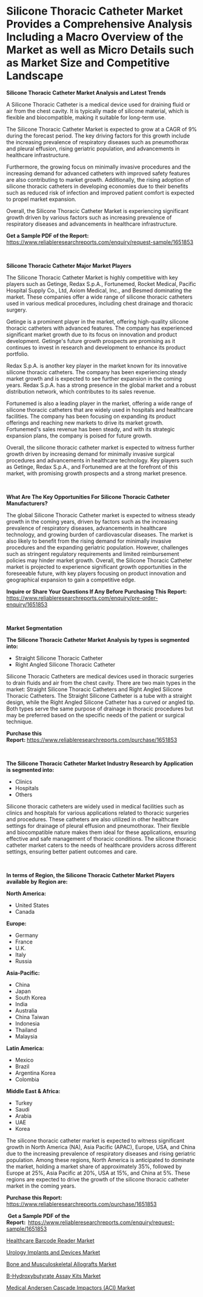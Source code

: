 <p><h1>Silicone Thoracic Catheter Market Provides a Comprehensive Analysis Including a Macro Overview of the Market as well as Micro Details such as Market Size and Competitive Landscape</h1></p><p><strong>Silicone Thoracic Catheter Market Analysis and Latest Trends</strong></p>
<p><p>A Silicone Thoracic Catheter is a medical device used for draining fluid or air from the chest cavity. It is typically made of silicone material, which is flexible and biocompatible, making it suitable for long-term use.</p><p>The Silicone Thoracic Catheter Market is expected to grow at a CAGR of 9% during the forecast period. The key driving factors for this growth include the increasing prevalence of respiratory diseases such as pneumothorax and pleural effusion, rising geriatric population, and advancements in healthcare infrastructure.</p><p>Furthermore, the growing focus on minimally invasive procedures and the increasing demand for advanced catheters with improved safety features are also contributing to market growth. Additionally, the rising adoption of silicone thoracic catheters in developing economies due to their benefits such as reduced risk of infection and improved patient comfort is expected to propel market expansion.</p><p>Overall, the Silicone Thoracic Catheter Market is experiencing significant growth driven by various factors such as increasing prevalence of respiratory diseases and advancements in healthcare infrastructure.</p></p>
<p><strong>Get a Sample PDF of the Report:&nbsp;</strong> <a href="https://www.reliableresearchreports.com/enquiry/request-sample/1651853">https://www.reliableresearchreports.com/enquiry/request-sample/1651853</a></p>
<p>&nbsp;</p>
<p><strong>Silicone Thoracic Catheter Major Market Players</strong></p>
<p><p>The Silicone Thoracic Catheter Market is highly competitive with key players such as Getinge, Redax S.p.A., Fortunemed, Rocket Medical, Pacific Hospital Supply Co., Ltd, Axiom Medical, Inc., and Besmed dominating the market. These companies offer a wide range of silicone thoracic catheters used in various medical procedures, including chest drainage and thoracic surgery.</p><p>Getinge is a prominent player in the market, offering high-quality silicone thoracic catheters with advanced features. The company has experienced significant market growth due to its focus on innovation and product development. Getinge's future growth prospects are promising as it continues to invest in research and development to enhance its product portfolio.</p><p>Redax S.p.A. is another key player in the market known for its innovative silicone thoracic catheters. The company has been experiencing steady market growth and is expected to see further expansion in the coming years. Redax S.p.A. has a strong presence in the global market and a robust distribution network, which contributes to its sales revenue.</p><p>Fortunemed is also a leading player in the market, offering a wide range of silicone thoracic catheters that are widely used in hospitals and healthcare facilities. The company has been focusing on expanding its product offerings and reaching new markets to drive its market growth. Fortunemed's sales revenue has been steady, and with its strategic expansion plans, the company is poised for future growth.</p><p>Overall, the silicone thoracic catheter market is expected to witness further growth driven by increasing demand for minimally invasive surgical procedures and advancements in healthcare technology. Key players such as Getinge, Redax S.p.A., and Fortunemed are at the forefront of this market, with promising growth prospects and a strong market presence.</p></p>
<p>&nbsp;</p>
<p><strong>What Are The Key Opportunities For Silicone Thoracic Catheter Manufacturers?</strong></p>
<p><p>The global Silicone Thoracic Catheter market is expected to witness steady growth in the coming years, driven by factors such as the increasing prevalence of respiratory diseases, advancements in healthcare technology, and growing burden of cardiovascular diseases. The market is also likely to benefit from the rising demand for minimally invasive procedures and the expanding geriatric population. However, challenges such as stringent regulatory requirements and limited reimbursement policies may hinder market growth. Overall, the Silicone Thoracic Catheter market is projected to experience significant growth opportunities in the foreseeable future, with key players focusing on product innovation and geographical expansion to gain a competitive edge.</p></p>
<p><strong>Inquire or Share Your Questions If Any Before Purchasing This Report:</strong> <a href="https://www.reliableresearchreports.com/enquiry/pre-order-enquiry/1651853">https://www.reliableresearchreports.com/enquiry/pre-order-enquiry/1651853</a></p>
<p>&nbsp;</p>
<p><strong>Market Segmentation</strong></p>
<p><strong>The Silicone Thoracic Catheter Market Analysis by types is segmented into:</strong></p>
<p><ul><li>Straight Silicone Thoracic Catheter</li><li>Right Angled Silicone Thoracic Catheter</li></ul></p>
<p><p>Silicone Thoracic Catheters are medical devices used in thoracic surgeries to drain fluids and air from the chest cavity. There are two main types in the market: Straight Silicone Thoracic Catheters and Right Angled Silicone Thoracic Catheters. The Straight Silicone Catheter is a tube with a straight design, while the Right Angled Silicone Catheter has a curved or angled tip. Both types serve the same purpose of drainage in thoracic procedures but may be preferred based on the specific needs of the patient or surgical technique.</p></p>
<p><strong>Purchase this Report:&nbsp;</strong><a href="https://www.reliableresearchreports.com/purchase/1651853">https://www.reliableresearchreports.com/purchase/1651853</a></p>
<p>&nbsp;</p>
<p><strong>The Silicone Thoracic Catheter Market Industry Research by Application is segmented into:</strong></p>
<p><ul><li>Clinics</li><li>Hospitals</li><li>Others</li></ul></p>
<p><p>Silicone thoracic catheters are widely used in medical facilities such as clinics and hospitals for various applications related to thoracic surgeries and procedures. These catheters are also utilized in other healthcare settings for drainage of pleural effusion and pneumothorax. Their flexible and biocompatible nature makes them ideal for these applications, ensuring effective and safe management of thoracic conditions. The silicone thoracic catheter market caters to the needs of healthcare providers across different settings, ensuring better patient outcomes and care.</p></p>
<p>&nbsp;</p>
<p><strong>In terms of Region, the Silicone Thoracic Catheter Market Players available by Region are:</strong></p>
<p>
    <p> <strong> North America: </strong>
        <ul>
            <li>United States</li>
            <li>Canada</li>
        </ul>
        </p> 
    <p> <strong> Europe: </strong>
        <ul>
            <li>Germany</li>
            <li>France</li>
            <li>U.K.</li>
            <li>Italy</li>
            <li>Russia</li>
        </ul>
        </p> 
    <p> <strong> Asia-Pacific: </strong>
        <ul>
            <li>China</li>
            <li>Japan</li>
            <li>South Korea</li>
            <li>India</li>
            <li>Australia</li>
            <li>China Taiwan</li>
            <li>Indonesia</li>
            <li>Thailand</li>
            <li>Malaysia</li>
        </ul>
        </p> 
    <p> <strong> Latin America: </strong>
        <ul>
            <li>Mexico</li>
            <li>Brazil</li>
            <li>Argentina Korea</li>
            <li>Colombia</li>
        </ul>
        </p> 
    <p> <strong> Middle East & Africa: </strong>
        <ul>
            <li>Turkey</li>
            <li>Saudi</li>
            <li>Arabia</li>
            <li>UAE</li>
            <li>Korea</li>
        </ul>
    </p>
    </p>
<p><p>The silicone thoracic catheter market is expected to witness significant growth in North America (NA), Asia Pacific (APAC), Europe, USA, and China due to the increasing prevalence of respiratory diseases and rising geriatric population. Among these regions, North America is anticipated to dominate the market, holding a market share of approximately 35%, followed by Europe at 25%, Asia Pacific at 20%, USA at 15%, and China at 5%. These regions are expected to drive the growth of the silicone thoracic catheter market in the coming years.</p></p>
<p><strong>Purchase this Report: </strong><a href="https://www.reliableresearchreports.com/purchase/1651853">https://www.reliableresearchreports.com/purchase/1651853</a></p>
<p>&nbsp;<strong>Get a Sample PDF of the Report:&nbsp;&nbsp;</strong><a href="https://www.reliableresearchreports.com/enquiry/request-sample/1651853">https://www.reliableresearchreports.com/enquiry/request-sample/1651853</a></p>
<p><strong></strong></p>
<p><p><a href="https://medium.com/@stephenwilson4547/healthcare-barcode-reader-market-size-market-outlook-and-market-forecast-2024-to-2031-7e254b6b6daa">Healthcare Barcode Reader Market</a></p><p><a href="https://medium.com/@stephenwilson4547/urology-implants-and-devices-market-the-key-to-successful-business-strategy-forecast-till-2031-f873e268fd50">Urology Implants and Devices Market</a></p><p><a href="https://medium.com/@stephenwilson4547/bone-and-musculoskeletal-allografts-market-insights-into-market-cagr-market-trends-and-growth-d138c69bf499">Bone and Musculoskeletal Allografts Market</a></p><p><a href="https://medium.com/@stephenwilson4547/b-hydroxybutyrate-assay-kits-market-size-market-outlook-and-market-forecast-2024-to-2031-9d6bcdd053e4">B-Hydroxybutyrate Assay Kits Market</a></p><p><a href="https://medium.com/@stephenwilson4547/analyzing-medical-andersen-cascade-impactors-aci-market-global-industry-perspective-and-forecast-8d0766df6f6f">Medical Andersen Cascade Impactors (ACI) Market</a></p></p>